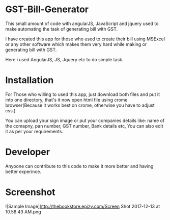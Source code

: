 # GST-Bill-Generator
This small amount of code with angularJS, JavaScript and jquery used to make automating the task of generating bill with GST.

I have created this app for those who used to create their bill using MSExcel or any other software which makes them very hard while making or generating bill with GST.

Here i used AngularJS, JS, Jquery etc to do simple task.

# Installation
For Those who willing to used this app, just download both files and put it into one directory, that's it now open html file using crome browser(Because it works best on crome, otherwise you have to adjust css.)

You can upload your sign image or put your companies details like: name of the comapny, pan number, GST number, Bank details etc, You can also edit it as per your requirements.

# Developer
Anyoone can contribute to this code to make it more better and having better experince.

# Screenshot

![Sample Image]http://thebookstore.epizy.com/Screen Shot 2017-12-13 at 10.58.43 AM.png
